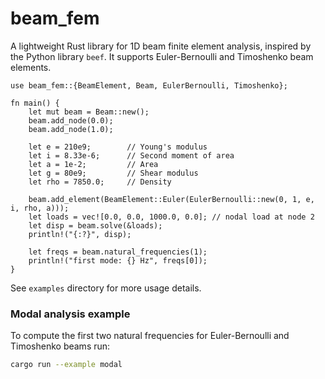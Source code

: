 # beam_fem

A lightweight Rust library for 1D beam finite element analysis, inspired by the Python library `beef`.
It supports Euler-Bernoulli and Timoshenko beam elements.

```
use beam_fem::{BeamElement, Beam, EulerBernoulli, Timoshenko};

fn main() {
    let mut beam = Beam::new();
    beam.add_node(0.0);
    beam.add_node(1.0);

    let e = 210e9;        // Young's modulus
    let i = 8.33e-6;      // Second moment of area
    let a = 1e-2;         // Area
    let g = 80e9;         // Shear modulus
    let rho = 7850.0;     // Density

    beam.add_element(BeamElement::Euler(EulerBernoulli::new(0, 1, e, i, rho, a)));
    let loads = vec![0.0, 0.0, 1000.0, 0.0]; // nodal load at node 2
    let disp = beam.solve(&loads);
    println!("{:?}", disp);

    let freqs = beam.natural_frequencies(1);
    println!("first mode: {} Hz", freqs[0]);
}
```

See `examples` directory for more usage details.

### Modal analysis example

To compute the first two natural frequencies for Euler-Bernoulli and
Timoshenko beams run:

```bash
cargo run --example modal
```
